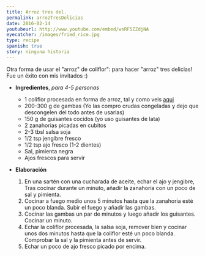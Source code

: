 ```yaml
---
title: Arroz tres del.
permalink: arrozTresDelicias
date: 2016-02-14
youtubeurl: http://www.youtube.com/embed/wsRF5ZZdjNA
eyecatcher: /images/fried_rice.jpg
type: recipe
spanish: true
story: ninguna historia
---
```


Otra forma de usar el "arroz" de coliflor": para hacer "arroz" tres delicias! Fue un éxito con mis invitados :) 


* **Ingredientes**, _para 4-5 personas_
  * 1 coliflor procesada en forma de arroz, tal y como veis [aqui](http://maria.recipes/arrozDeColiflor)
  * 200-300 g de gambas (Yo las compro crudas congeladas y dejo que descongelen del todo antes de usarlas)
  * 150 g de guisantes cocidos (yo uso guisantes de lata)
  * 2 zanahorias picadas en cubitos
  * 2-3 tbsl salsa soja
  * 1/2 tsp jengibre fresco
  * 1/2 tsp ajo fresco (1-2 dientes)
  * Sal, pimienta negra
  * Ajos frescos para servir


* **Elaboración**
  1. En una sartén con una cucharada de aceite, echar el ajo y jengibre, Tras cocinar durante un minuto, añadir la zanahoria con un poco de sal y pimienta. 
  2. Cocinar a fuego medio unos 5 minutos hasta que la zanahoria esté un poco blanda. Subir el fuego y añadir las gambas. 
  3. Cocinar las gambas un par de minutos y luego añadir los guisantes. Cocinar un minuto. 
  4. Echar la coliflor procesada, la salsa soja, remover bien y cocinar unos dos minutos hasta que la coliflor esté un poco blanda. Comprobar la sal y la pimienta antes de servir. 
  5. Echar un poco de ajo fresco picado por encima. 
